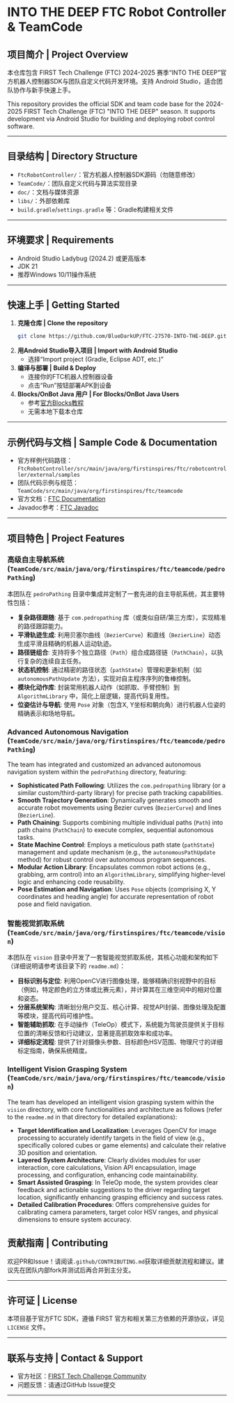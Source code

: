 # INTO THE DEEP FTC Robot Controller & TeamCode

## 项目简介 | Project Overview

本仓库包含 FIRST Tech Challenge (FTC) 2024-2025 赛季“INTO THE DEEP”官方机器人控制器SDK与团队自定义代码开发环境。支持 Android Studio，适合团队协作与新手快速上手。

This repository provides the official SDK and team code base for the 2024-2025 FIRST Tech Challenge (FTC) "INTO THE DEEP" season. It supports development via Android Studio for building and deploying robot control software.

---

## 目录结构 | Directory Structure

- `FtcRobotController/`：官方机器人控制器SDK源码（勿随意修改）
- `TeamCode/`：团队自定义代码与算法实现目录
- `doc/`：文档与媒体资源
- `libs/`：外部依赖库
- `build.gradle`/`settings.gradle` 等：Gradle构建相关文件

---

## 环境要求 | Requirements

- Android Studio Ladybug (2024.2) 或更高版本
- JDK 21
- 推荐Windows 10/11操作系统

---

## 快速上手 | Getting Started

1. **克隆仓库 | Clone the repository**
   ```bash
   git clone https://github.com/BlueDarkUP/FTC-27570-INTO-THE-DEEP.git
   ```
2. **用Android Studio导入项目 | Import with Android Studio**
   - 选择“Import project (Gradle, Eclipse ADT, etc.)”
3. **编译与部署 | Build & Deploy**
   - 连接你的FTC机器人控制器设备
   - 点击“Run”按钮部署APK到设备
4. **Blocks/OnBot Java 用户 | For Blocks/OnBot Java Users**
   - 参考[官方Blocks教程](https://ftc-docs.firstinspires.org/programming_resources/blocks/Blocks-Tutorial.html)
   - 无需本地下载本仓库

---

## 示例代码与文档 | Sample Code & Documentation

- 官方样例代码路径：`FtcRobotController/src/main/java/org/firstinspires/ftc/robotcontroller/external/samples`
- 团队代码示例与规范：`TeamCode/src/main/java/org/firstinspires/ftc/teamcode`
- 官方文档：[FTC Documentation](https://ftc-docs.firstinspires.org/index.html)
- Javadoc参考：[FTC Javadoc](https://javadoc.io/doc/org.firstinspires.ftc)

---

## 项目特色 | Project Features

### 高级自主导航系统 (`TeamCode/src/main/java/org/firstinspires/ftc/teamcode/pedroPathing`)
本团队在 `pedroPathing` 目录中集成并定制了一套先进的自主导航系统，其主要特性包括：
- **复杂路径跟随**: 基于 `com.pedropathing` 库（或类似自研/第三方库），实现精准的路径跟踪能力。
- **平滑轨迹生成**: 利用贝塞尔曲线（`BezierCurve`）和直线（`BezierLine`）动态生成平滑且精确的机器人运动轨迹。
- **路径链组合**: 支持将多个独立路径（`Path`）组合成路径链（`PathChain`），以执行复杂的连续自主任务。
- **状态机控制**: 通过精密的路径状态（`pathState`）管理和更新机制（如 `autonomousPathUpdate` 方法），实现对自主程序序列的鲁棒控制。
- **模块化动作库**: 封装常用机器人动作（如抓取、手臂控制）到 `AlgorithmLibrary` 中，简化上层逻辑，提高代码复用性。
- **位姿估计与导航**: 使用 `Pose` 对象（包含X, Y坐标和朝向角）进行机器人位姿的精确表示和场地导航。

### Advanced Autonomous Navigation (`TeamCode/src/main/java/org/firstinspires/ftc/teamcode/pedroPathing`)
The team has integrated and customized an advanced autonomous navigation system within the `pedroPathing` directory, featuring:
- **Sophisticated Path Following**: Utilizes the `com.pedropathing` library (or a similar custom/third-party library) for precise path tracking capabilities.
- **Smooth Trajectory Generation**: Dynamically generates smooth and accurate robot movements using Bezier curves (`BezierCurve`) and lines (`BezierLine`).
- **Path Chaining**: Supports combining multiple individual paths (`Path`) into path chains (`PathChain`) to execute complex, sequential autonomous tasks.
- **State Machine Control**: Employs a meticulous path state (`pathState`) management and update mechanism (e.g., the `autonomousPathUpdate` method) for robust control over autonomous program sequences.
- **Modular Action Library**: Encapsulates common robot actions (e.g., grabbing, arm control) into an `AlgorithmLibrary`, simplifying higher-level logic and enhancing code reusability.
- **Pose Estimation and Navigation**: Uses `Pose` objects (comprising X, Y coordinates and heading angle) for accurate representation of robot pose and field navigation.

### 智能视觉抓取系统 (`TeamCode/src/main/java/org/firstinspires/ftc/teamcode/vision`)
本团队在 `vision` 目录中开发了一套智能视觉抓取系统，其核心功能和架构如下（详细说明请参考该目录下的 `readme.md`）：
- **目标识别与定位**: 利用OpenCV进行图像处理，能够精确识别视野中的目标（例如，特定颜色的立方体或比赛元素），并计算其在三维空间中的相对位置和姿态。
- **分层系统架构**: 清晰划分用户交互、核心计算、视觉API封装、图像处理及配置等模块，提高代码可维护性。
- **智能辅助抓取**: 在手动操作（TeleOp）模式下，系统能为驾驶员提供关于目标位置的清晰反馈和行动建议，显著提高抓取效率和成功率。
- **详细标定流程**: 提供了针对摄像头参数、目标颜色HSV范围、物理尺寸的详细标定指南，确保系统精度。

### Intelligent Vision Grasping System (`TeamCode/src/main/java/org/firstinspires/ftc/teamcode/vision`)
The team has developed an intelligent vision grasping system within the `vision` directory, with core functionalities and architecture as follows (refer to the `readme.md` in that directory for detailed explanations):
- **Target Identification and Localization**: Leverages OpenCV for image processing to accurately identify targets in the field of view (e.g., specifically colored cubes or game elements) and calculate their relative 3D position and orientation.
- **Layered System Architecture**: Clearly divides modules for user interaction, core calculations, Vision API encapsulation, image processing, and configuration, enhancing code maintainability.
- **Smart Assisted Grasping**: In TeleOp mode, the system provides clear feedback and actionable suggestions to the driver regarding target location, significantly enhancing grasping efficiency and success rates.
- **Detailed Calibration Procedures**: Offers comprehensive guides for calibrating camera parameters, target color HSV ranges, and physical dimensions to ensure system accuracy.


## 贡献指南 | Contributing

欢迎PR和Issue！请阅读`.github/CONTRIBUTING.md`获取详细贡献流程和建议。建议先在团队内部fork并测试后再合并到主分支。

---

## 许可证 | License

本项目基于官方FTC SDK，遵循 FIRST 官方和相关第三方依赖的开源协议，详见 `LICENSE` 文件。

---

## 联系与支持 | Contact & Support

- 官方社区：[FIRST Tech Challenge Community](https://ftc-community.firstinspires.org/)
- 问题反馈：请通过GitHub Issue提交

---

